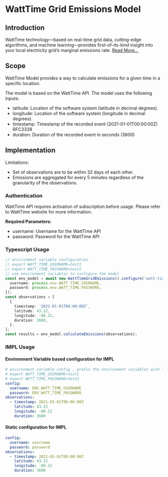 # WattTime Grid Emissions Model

## Introduction

WattTime technology—based on real-time grid data, cutting-edge algorithms, and machine learning—provides first-of-its-kind insight into your local electricity grid’s marginal emissions rate. [Read More...](https://www.watttime.org/api-documentation/#introduction)


## Scope 

WattTime Model provides a way to calculate emissions for a given time in a specific location. 

The model is based on the WattTime API. The model uses the following inputs:
* latitude: Location of the software system (latitude in decimal degrees).
* longitude: Location of the software system (longitude in decimal degrees).
* timestamp: Timestamp of the recorded event (2021-01-01T00:00:00Z) RFC3339
* duration: Duration of the recorded event in seconds (3600)


## Implementation

Limitations: 
* Set of observations are to be within 32 days of each other. 
* Emissions are aggregated for every 5 minutes regardless of the granularity of the observations.

### Authentication


WattTime API requires activation of subscription before usage. Please refer to WattTime website for more information.

**Required Parameters:**

* username: Username for the WattTime API
* password: Password for the WattTime API


### Typescript Usage
```typescript
// environment variable configuration
// export WATT_TIME_USERNAME=test1
// export WATT_TIME_PASSWORD=test2
// use environment variables to configure the model
const env_model = await new WattTimeGridEmissions().configure('watt-time', {
  username: process.env.WATT_TIME_USERNAME,
  password: process.env.WATT_TIME_PASSWORD,
});
const observations = [
  {
    timestamp: '2021-01-01T00:00:00Z',
    latitude: 43.22,
    longitude: -80.22,
    duration: 3600,
  },
];
const results = env_model.calculateEmissions(observations);
```

### IMPL Usage
#### Environment Variable based configuration for IMPL
```yaml
# environment variable config , prefix the environment variables with "ENV" to load them inside the model.  
# export WATT_TIME_USERNAME=test1
# export WATT_TIME_PASSWORD=test2
config:
  username: ENV_WATT_TIME_USERNAME
  password: ENV_WATT_TIME_PASSWORD
observations:
  - timestamp: 2021-01-01T00:00:00Z
    latitude: 43.22
    longitude: -80.22
    duration: 3600
```
#### Static configuration for IMPL
```yaml
config:
  username: username
  password: password
observations:
  - timestamp: 2021-01-01T00:00:00Z
    latitude: 43.22
    longitude: -80.22
    duration: 3600
```
